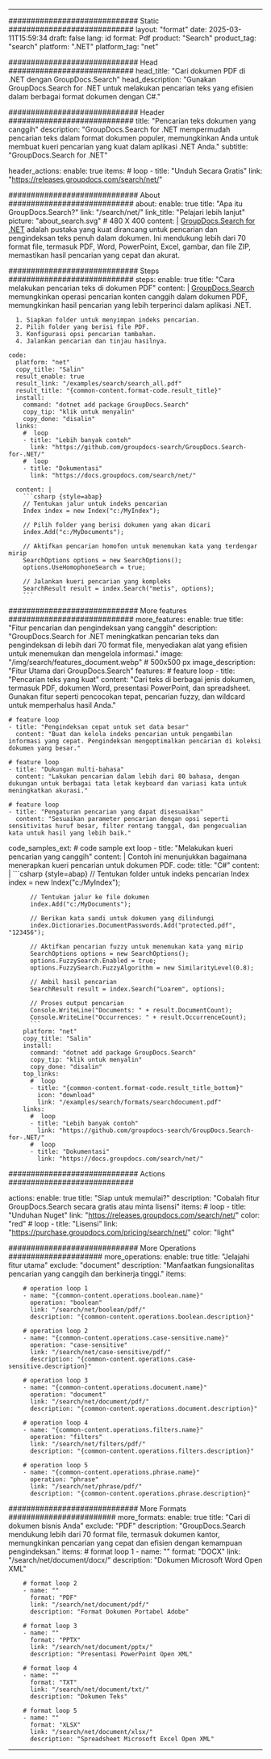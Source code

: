 
---
############################# Static ############################
layout: "format"
date:  2025-03-11T15:59:34
draft: false
lang: id
format: Pdf
product: "Search"
product_tag: "search"
platform: ".NET"
platform_tag: "net"

############################# Head ############################
head_title: "Cari dokumen PDF di .NET dengan GroupDocs.Search"
head_description: "Gunakan GroupDocs.Search for .NET untuk melakukan pencarian teks yang efisien dalam berbagai format dokumen dengan C#."

############################# Header ############################
title: "Pencarian teks dokumen yang canggih" 
description: "GroupDocs.Search for .NET mempermudah pencarian teks dalam format dokumen populer, memungkinkan Anda untuk membuat kueri pencarian yang kuat dalam aplikasi .NET Anda."
subtitle: "GroupDocs.Search for .NET" 

header_actions:
  enable: true
  items:
    #  loop
    - title: "Unduh Secara Gratis"
      link: "https://releases.groupdocs.com/search/net/"
      
############################# About ############################
about:
    enable: true
    title: "Apa itu GroupDocs.Search?"
    link: "/search/net/"
    link_title: "Pelajari lebih lanjut"
    picture: "about_search.svg" # 480 X 400
    content: |
       [GroupDocs.Search for .NET](/search/net/) adalah pustaka yang kuat dirancang untuk pencarian dan pengindeksan teks penuh dalam dokumen. Ini mendukung lebih dari 70 format file, termasuk PDF, Word, PowerPoint, Excel, gambar, dan file ZIP, memastikan hasil pencarian yang cepat dan akurat.

############################# Steps ############################
steps:
    enable: true
    title: "Cara melakukan pencarian teks di dokumen PDF"
    content: |
      [GroupDocs.Search](/search/net/) memungkinkan operasi pencarian konten canggih dalam dokumen PDF, memungkinkan hasil pencarian yang lebih terperinci dalam aplikasi .NET.
      
      1. Siapkan folder untuk menyimpan indeks pencarian.
      2. Pilih folder yang berisi file PDF.
      3. Konfigurasi opsi pencarian tambahan.
      4. Jalankan pencarian dan tinjau hasilnya.
   
    code:
      platform: "net"
      copy_title: "Salin"
      result_enable: true
      result_link: "/examples/search/search_all.pdf"
      result_title: "{common-content.format-code.result_title}"
      install:
        command: "dotnet add package GroupDocs.Search"
        copy_tip: "klik untuk menyalin"
        copy_done: "disalin"
      links:
        #  loop
        - title: "Lebih banyak contoh"
          link: "https://github.com/groupdocs-search/GroupDocs.Search-for-.NET/"
        #  loop
        - title: "Dokumentasi"
          link: "https://docs.groupdocs.com/search/net/"
          
      content: |
        ```csharp {style=abap}
        // Tentukan jalur untuk indeks pencarian
        Index index = new Index("c:/MyIndex");

        // Pilih folder yang berisi dokumen yang akan dicari
        index.Add("c:/MyDocuments");

        // Aktifkan pencarian homofon untuk menemukan kata yang terdengar mirip
        SearchOptions options = new SearchOptions();
        options.UseHomophoneSearch = true;

        // Jalankan kueri pencarian yang kompleks
        SearchResult result = index.Search("metis", options);
        ```            

############################# More features ############################
more_features:
  enable: true
  title: "Fitur pencarian dan pengindeksan yang canggih"
  description: "GroupDocs.Search for .NET meningkatkan pencarian teks dan pengindeksan di lebih dari 70 format file, menyediakan alat yang efisien untuk menemukan dan mengelola informasi."
  image: "/img/search/features_document.webp" # 500x500 px
  image_description: "Fitur Utama dari GroupDocs.Search"
  features:
    # feature loop
    - title: "Pencarian teks yang kuat"
      content: "Cari teks di berbagai jenis dokumen, termasuk PDF, dokumen Word, presentasi PowerPoint, dan spreadsheet. Gunakan fitur seperti pencocokan tepat, pencarian fuzzy, dan wildcard untuk memperhalus hasil Anda."

    # feature loop
    - title: "Pengindeksan cepat untuk set data besar"
      content: "Buat dan kelola indeks pencarian untuk pengambilan informasi yang cepat. Pengindeksan mengoptimalkan pencarian di koleksi dokumen yang besar."

    # feature loop
    - title: "Dukungan multi-bahasa"
      content: "Lakukan pencarian dalam lebih dari 80 bahasa, dengan dukungan untuk berbagai tata letak keyboard dan variasi kata untuk meningkatkan akurasi."

    # feature loop
    - title: "Pengaturan pencarian yang dapat disesuaikan"
      content: "Sesuaikan parameter pencarian dengan opsi seperti sensitivitas huruf besar, filter rentang tanggal, dan pengecualian kata untuk hasil yang lebih baik."
      
  code_samples_ext:
    # code sample ext loop
    - title: "Melakukan kueri pencarian yang canggih"
      content: |
        Contoh ini menunjukkan bagaimana menerapkan kueri pencarian untuk dokumen PDF.
      code:
        title: "C#"
        content: |
          ```csharp {style=abap}
          // Tentukan folder untuk indeks pencarian
          Index index = new Index("c:/MyIndex");
              
          // Tentukan jalur ke file dokumen
          index.Add("c:/MyDocuments");

          // Berikan kata sandi untuk dokumen yang dilindungi
          index.Dictionaries.DocumentPasswords.Add("protected.pdf", "123456");

          // Aktifkan pencarian fuzzy untuk menemukan kata yang mirip
          SearchOptions options = new SearchOptions();
          options.FuzzySearch.Enabled = true;
          options.FuzzySearch.FuzzyAlgorithm = new SimilarityLevel(0.8);

          // Ambil hasil pencarian
          SearchResult result = index.Search("Loarem", options);
          
          // Proses output pencarian
          Console.WriteLine("Documents: " + result.DocumentCount);
          Console.WriteLine("Occurrences: " + result.OccurrenceCount);
          ```
        platform: "net"
        copy_title: "Salin"
        install:
          command: "dotnet add package GroupDocs.Search"
          copy_tip: "klik untuk menyalin"
          copy_done: "disalin"
        top_links:
          #  loop
          - title: "{common-content.format-code.result_title_bottom}"
            icon: "download"
            link: "/examples/search/formats/searchdocument.pdf"
        links:
          #  loop
          - title: "Lebih banyak contoh"
            link: "https://github.com/groupdocs-search/GroupDocs.Search-for-.NET/"
          #  loop
          - title: "Dokumentasi"
            link: "https://docs.groupdocs.com/search/net/"
            

            


############################# Actions ############################

actions:
  enable: true
  title: "Siap untuk memulai?"
  description: "Cobalah fitur GroupDocs.Search secara gratis atau minta lisensi"
  items:
    #  loop
    - title: "Unduhan Nuget"
      link: "https://releases.groupdocs.com/search/net/"
      color: "red"
        #  loop
    - title: "Lisensi"
      link: "https://purchase.groupdocs.com/pricing/search/net/"
      color: "light"


############################# More Operations #####################
more_operations:
    enable: true
    title: "Jelajahi fitur utama"
    exclude: "document"
    description: "Manfaatkan fungsionalitas pencarian yang canggih dan berkinerja tinggi."
    items: 
          
        # operation loop 1
        - name: "{common-content.operations.boolean.name}"
          operation: "boolean"
          link: "/search/net/boolean/pdf/"
          description: "{common-content.operations.boolean.description}"

        # operation loop 2
        - name: "{common-content.operations.case-sensitive.name}"
          operation: "case-sensitive"
          link: "/search/net/case-sensitive/pdf/"
          description: "{common-content.operations.case-sensitive.description}"

        # operation loop 3
        - name: "{common-content.operations.document.name}"
          operation: "document"
          link: "/search/net/document/pdf/"
          description: "{common-content.operations.document.description}"

        # operation loop 4
        - name: "{common-content.operations.filters.name}"
          operation: "filters"
          link: "/search/net/filters/pdf/"
          description: "{common-content.operations.filters.description}"

        # operation loop 5
        - name: "{common-content.operations.phrase.name}"
          operation: "phrase"
          link: "/search/net/phrase/pdf/"
          description: "{common-content.operations.phrase.description}"
          
        
          
############################# More Formats ########################
more_formats:
    enable: true
    title: "Cari di dokumen bisnis Anda"
    exclude: "PDF"
    description: "GroupDocs.Search mendukung lebih dari 70 format file, termasuk dokumen kantor, memungkinkan pencarian yang cepat dan efisien dengan kemampuan pengindeksan."
    items: 
        # format loop 1
        - name: ""
          format: "DOCX"
          link: "/search/net/document/docx/"
          description: "Dokumen Microsoft Word Open XML"
          
        # format loop 2
        - name: ""
          format: "PDF"
          link: "/search/net/document/pdf/"
          description: "Format Dokumen Portabel Adobe"
          
        # format loop 3
        - name: ""
          format: "PPTX"
          link: "/search/net/document/pptx/"
          description: "Presentasi PowerPoint Open XML"

        # format loop 4
        - name: ""
          format: "TXT"
          link: "/search/net/document/txt/"
          description: "Dokumen Teks"
          
        # format loop 5
        - name: ""
          format: "XLSX"
          link: "/search/net/document/xlsx/"
          description: "Spreadsheet Microsoft Excel Open XML"
  

---